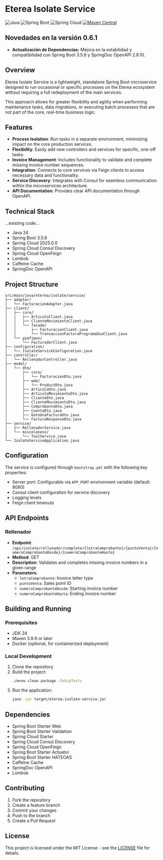 # Eterea Isolate Service

![Java](https://img.shields.io/badge/java-24-blue.svg)
![Spring Boot](https://img.shields.io/badge/Spring%20Boot-3.5.6-brightgreen.svg)
![Spring Cloud](https://img.shields.io/badge/Spring%20Cloud-2025.0.0-yellow.svg)
[![Maven Central](https://img.shields.io/maven-central/v/com.termascacheuta/eterea-isolate-service.svg?label=Maven%20Central)](https://search.maven.org/search?q=g:%22com.termascacheuta%22%20AND%20a:%22eterea-isolate-service%22)

## Novedades en la versión 0.6.1

- **Actualización de Dependencias:** Mejora en la estabilidad y compatibilidad con Spring Boot 3.5.6 y SpringDoc OpenAPI 2.8.10.

## Overview
Eterea Isolate Service is a lightweight, standalone Spring Boot microservice designed to run occasional or specific processes on the Eterea ecosystem without requiring a full redeployment of the main services.

This approach allows for greater flexibility and agility when performing maintenance tasks, data migrations, or executing batch processes that are not part of the core, real-time business logic.

## Features
- **Process Isolation**: Run tasks in a separate environment, minimizing impact on the core production services.
- **Flexibility**: Easily add new controllers and services for specific, one-off tasks.
- **Invoice Management**: Includes functionality to validate and complete missing invoice number sequences.
- **Integration**: Connects to core services via Feign clients to access necessary data and functionality.
- **Service Discovery**: Integrates with Consul for seamless communication within the microservices architecture.
- **API Documentation**: Provides clear API documentation through OpenAPI.

## Technical Stack
...existing code...
- Java 24
- Spring Boot 3.5.6
- Spring Cloud 2025.0.0
- Spring Cloud Consul Discovery
- Spring Cloud OpenFeign
- Lombok
- Caffeine Cache
- SpringDoc OpenAPI

## Project Structure
```
src/main/java/eterea/isolate/service/
├── adapter/
│   └── FacturacionAdapter.java
├── client/
│   ├── core/
│   │   ├── ArticuloClient.java
│   │   ├── ClienteMovimientoClient.java
│   │   └── facade/
│   │       ├── FacturacionClient.java
│   │       └── TransaccionFacturaProgramaDiaClient.java
│   └── pyafipws/
│       └── FacturadorClient.java
├── configuration/
│   └── IsolateServiceConfiguration.java
├── controller/ 
│   └── RellenadorController.java 
├── model/ 
│   └── dto/ 
│       ├── core/
│       │   └── FacturacionDto.java
│       ├── web/
│       │   └── ProductDto.java
│       ├── ArticuloDto.java 
│       ├── ArticuloMovimientoDto.java 
│       ├── ClienteDto.java 
│       ├── ClienteMovimientoDto.java 
│       ├── ComprobanteDto.java 
│       ├── CuentaDto.java 
│       ├── DatoUnaFacturaDto.java 
│       └── FacturaResponseDto.java 
├── service/
│   ├── RellenadorService.java
│   └── miscelaneos/
│       └── ToolService.java
└── IsolateServiceApplication.java
```

## Configuration
The service is configured through `bootstrap.yml` with the following key properties:
- Server port: Configurable via `APP_PORT` environment variable (default: 8080)
- Consul client configuration for service discovery
- Logging levels
- Feign client timeouts

## API Endpoints
### Rellenador
- **Endpoint**: `/api/isolate/rellenador/complete/{letraComprobante}/{puntoVenta}/{numeroComprobanteDesde}/{numeroComprobanteHasta}`
- **Method**: GET
- **Description**: Validates and completes missing invoice numbers in a given range
- **Parameters**:
  - `letraComprobante`: Invoice letter type
  - `puntoVenta`: Sales point ID
  - `numeroComprobanteDesde`: Starting invoice number
  - `numeroComprobanteHasta`: Ending invoice number

## Building and Running

### Prerequisites
- JDK 24
- Maven 3.9.9 or later
- Docker (optional, for containerized deployment)

### Local Development
1. Clone the repository
2. Build the project:
   ```bash
   ./mvnw clean package -DskipTests
   ```
3. Run the application:
   ```bash
   java -jar target/eterea.isolate-service.jar
   ```

## Dependencies
- Spring Boot Starter Web
- Spring Boot Starter Validation
- Spring Cloud Starter
- Spring Cloud Consul Discovery
- Spring Cloud OpenFeign
- Spring Boot Starter Actuator
- Spring Boot Starter HATEOAS
- Caffeine Cache
- SpringDoc OpenAPI
- Lombok

## Contributing
1. Fork the repository
2. Create a feature branch
3. Commit your changes
4. Push to the branch
5. Create a Pull Request

## License
This project is licensed under the MIT License - see the [LICENSE](LICENSE) file for details.
